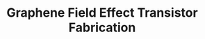 ---
style: style2
image_path: images/FET.JPG
link_path: /portfolio_posts/graphene.html 
title: Graphene Field Effect Transistor Fabrication
caption: Graphene Field Effect transistor fabrication and measurement of resistivity as a function of
        applied gate voltage as a test of graphene's electronic structure
---